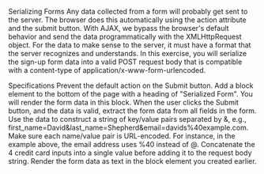 Serializing Forms
Any data collected from a form will probably get sent to the server. The browser does this automatically using the action attribute and the submit button. With AJAX, we bypass the browser's default behavior and send the data programmatically with the XMLHttpRequest object. For the data to make sense to the server, it must have a format that the server recognizes and understands. In this exercise, you will serialize the sign-up form data into a valid POST request body that is compatible with a content-type of application/x-www-form-urlencoded.

Specifications
Prevent the default action on the Submit button.
Add a block element to the bottom of the page with a heading of "Serialized Form". You will render the form data in this block.
When the user clicks the Submit button, and the data is valid, extract the form data from all fields in the form. Use the data to construct a string of key/value pairs separated by &, e.g., first_name=David&last_name=Shepherd&email=davids%40example.com.
Make sure each name/value pair is URL-encoded. For instance, in the example above, the email address uses %40 instead of @.
Concatenate the 4 credit card inputs into a single value before adding it to the request body string.
Render the form data as text in the block element you created earlier.